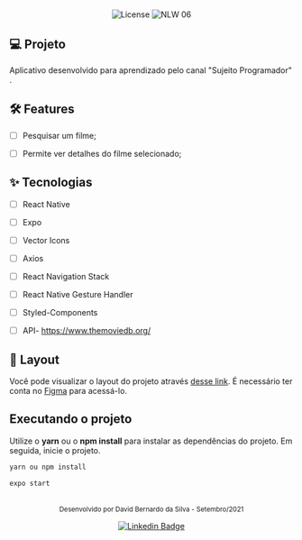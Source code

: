 <h1 align="center">
 
</h1>

<p align="center">
  <img alt="License" src="https://img.shields.io/static/v1?label=license&message=MIT&color=E51C44&labelColor=0A1033">

 <img src="https://img.shields.io/static/v1?label=NLW&message=06&color=E51C44&labelColor=0A1033" alt="NLW 06" />
</p>





## 💻 Projeto
Aplicativo desenvolvido para aprendizado pelo canal "Sujeito Programador" .


## :hammer_and_wrench: Features 

-   [ ] Pesquisar um filme;
-   [ ] Permite ver detalhes do filme selecionado;


## ✨ Tecnologias

-   [ ] React Native
-   [ ] Expo
-   [ ] Vector Icons
-   [ ] Axios
-   [ ] React Navigation Stack
-   [ ] React Native Gesture Handler
-   [ ] Styled-Components

-   [ ] API- https://www.themoviedb.org/



## 🔖 Layout

Você pode visualizar o layout do projeto através [desse link](https://www.figma.com/file/15K5bDMfj4QdPqGN5OVyYK/Insider-4?node-id=0%3A1). É necessário ter conta no [Figma](http://figma.com/) para acessá-lo.


## Executando o projeto

Utilize o **yarn** ou o **npm install** para instalar as dependências do projeto.
Em seguida, inicie o projeto.

```cl
yarn ou npm install
```
```cl
expo start
```



<br />

<div align="center">
  <small>Desenvolvido por David Bernardo da Silva - Setembro/2021</small>


  [![Linkedin Badge](https://img.shields.io/badge/-David%20Bernardo%20Silva-6633cc?style=flat-square&logo=Linkedin&logoColor=white&link=https://www.linkedin.com/in/david-bernardo-silva-551936ba/)](linkedin.com/in/david-bernardo-silva-551936ba/) 
</div>
